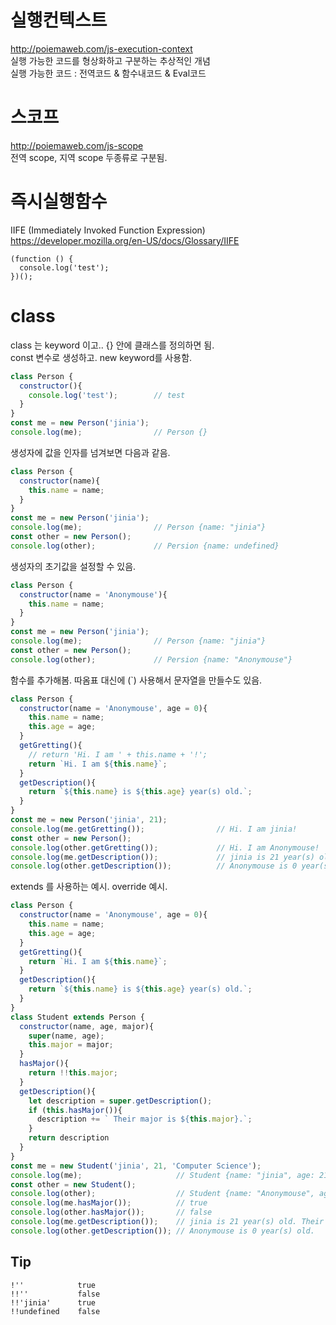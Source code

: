 # 실행컨텍스트
http://poiemaweb.com/js-execution-context  
실행 가능한 코드를 형상화하고 구분하는 추상적인 개념  
실행 가능한 코드 : 전역코드 & 함수내코드 & Eval코드

# 스코프  
http://poiemaweb.com/js-scope  
전역 scope, 지역 scope 두종류로 구분됨.

# 즉시실행함수
IIFE (Immediately Invoked Function Expression)  
https://developer.mozilla.org/en-US/docs/Glossary/IIFE
```
(function () { 
  console.log('test');
})();
```

# class
class 는 keyword 이고.. {} 안에 클래스를 정의하면 됨.   
const 변수로 생성하고. new keyword를 사용함.

```js
class Person {
  constructor(){
    console.log('test');        // test
  }
}
const me = new Person('jinia');
console.log(me);                // Person {}
```

생성자에 값을 인자를 넘겨보면 다음과 같음.

```js
class Person {
  constructor(name){
    this.name = name;
  }
}
const me = new Person('jinia');
console.log(me);                // Person {name: "jinia"}
const other = new Person();
console.log(other);             // Persion {name: undefined}
```

생성자의 초기값을 설정할 수 있음. 

```js
class Person {
  constructor(name = 'Anonymouse'){
    this.name = name;
  }
}
const me = new Person('jinia');
console.log(me);                // Person {name: "jinia"}
const other = new Person();
console.log(other);             // Persion {name: "Anonymouse"}
```

함수를 추가해봄. 따옴표 대신에 (`) 사용해서 문자열을 만들수도 있음.

```js
class Person {
  constructor(name = 'Anonymouse', age = 0){
    this.name = name;
    this.age = age;
  }
  getGretting(){
    // return 'Hi. I am ' + this.name + '!';
    return `Hi. I am ${this.name}`;
  }
  getDescription(){
    return `${this.name} is ${this.age} year(s) old.`;
  }
}
const me = new Person('jinia', 21);
console.log(me.getGretting());                // Hi. I am jinia!
const other = new Person();
console.log(other.getGretting());             // Hi. I am Anonymouse!
console.log(me.getDescription());             // jinia is 21 year(s) old.
console.log(other.getDescription());          // Anonymouse is 0 year(s) old.
```

extends 를 사용하는 예시. override 예시.

```js
class Person {
  constructor(name = 'Anonymouse', age = 0){
    this.name = name;
    this.age = age;
  }
  getGretting(){
    return `Hi. I am ${this.name}`;
  }
  getDescription(){
    return `${this.name} is ${this.age} year(s) old.`;
  }
}
class Student extends Person {
  constructor(name, age, major){
    super(name, age);
    this.major = major;
  }
  hasMajor(){
    return !!this.major;
  }
  getDescription(){
    let description = super.getDescription();
    if (this.hasMajor()){
      description += ` Their major is ${this.major}.`;
    }
    return description
  }
}
const me = new Student('jinia', 21, 'Computer Science');
console.log(me);                     // Student {name: "jinia", age: 21, major: "Computer Science"}
const other = new Student();
console.log(other);                  // Student {name: "Anonymouse", age: 0, major: undefined }
console.log(me.hasMajor());          // true
console.log(other.hasMajor());       // false
console.log(me.getDescription());    // jinia is 21 year(s) old. Their major is Computer Science.
console.log(other.getDescription()); // Anonymouse is 0 year(s) old.
```

## Tip

```
!''            true
!!''           false
!!'jinia'      true
!!undefined    false
```
